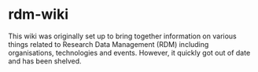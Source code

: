 # rdm-wiki

This wiki was originally set up to bring together information on various things related to Research Data Management (RDM) including organisations, technologies and events.  However, it quickly got out of date and has been shelved. 
